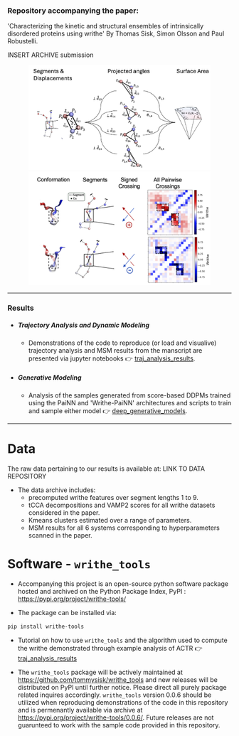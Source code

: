 

### Repository accompanying the paper:

'Characterizing the kinetic and structural ensembles of intrinsically disordered proteins using writhe' By Thomas Sisk, Simon Olsson and Paul Robustelli.

INSERT ARCHIVE submission

<p align="center">
  <img src="./images/visualize_writhe.png" width="410"/>
  <img src="./images/writhe_asyn.png" width="410"/>
</p>

---

### Results

  - ##### Trajectory Analysis and Dynamic Modeling 

    - Demonstrations of the code to reproduce (or load and visualive) trajectory analysis and MSM results from the manscript are presented via jupyter notebooks 👉 [traj_analysis_results](./traj_analysis_results/). 

  - ##### Generative Modeling

    - Analysis of the samples generated from score-based DDPMs trained using the PaiNN and 'Writhe-PaiNN' architectures and scripts to train and sample either model 👉 [deep_generative_models](./deep_generative_models/).


---

# Data

The raw data pertaining to our results is available at: LINK TO DATA REPOSITORY
  - The data archive includes:
    - precomputed writhe features over segment lengths 1 to 9.
    - tCCA decompositions and VAMP2 scores for all writhe datasets considered in the paper.
    - Kmeans clusters estimated over a range of parameters.
    - MSM results for all 6 systems corresponding to hyperparameters scanned in the paper.

# Software - ```writhe_tools```

  - Accompanying this project is an open-source python software package hosted and archived on the Python Package Index, PyPI : https://pypi.org/project/writhe-tools/

  - The package can be installed via:

```bash
pip install writhe-tools
```

  - Tutorial on how to use ```writhe_tools``` and the algorithm used to compute the writhe demonstrated through example analysis of ACTR 👉 [traj_analysis_results](./traj_analysis_results/ACTR_example.ipynb)

  - The ```writhe_tools``` package will be actively maintained at https://github.com/tommysisk/writhe_tools and new releases will be distributed on PyPI until further notice. Please direct all purely package related inquires accordingly. ```writhe_tools``` version 0.0.6 should be utilized when reproducing demonstrations of the code in this repository and is permenantly available via archive at https://pypi.org/project/writhe-tools/0.0.6/. Future releases are not guarunteed to work with the sample code provided in this repository. 
